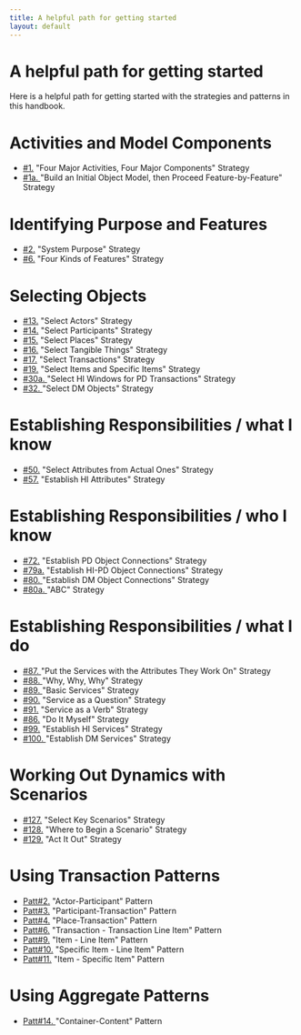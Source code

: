 ```yaml
---
title: A helpful path for getting started
layout: default
---
```




# A helpful path for getting started 



Here is a helpful path for getting started with the strategies and patterns in this
handbook.
# Activities and Model Components 

*  [#1.](/guiding-the-effort-with-major-activities-and-components) &quot;Four Major Activities, Four Major Components&quot; Strategy
*  [#1a. ](/guiding-the-effort-with-major-activities-and-components) &quot;Build an Initial Object Model, then Proceed Feature-by-Feature&quot; Strategy


# Identifying Purpose and Features 

*  [#2.](/identifying-system-purpose-and-features) &quot;System Purpose&quot; Strategy
*  [#6.](/identifying-system-purpose-and-features) &quot;Four Kinds of Features&quot; Strategy


# Selecting Objects 

*  [#13.](/selecting-objects-pattern-players) &quot;Select Actors&quot; Strategy
*  [#14.](/selecting-objects-pattern-players) &quot;Select Participants&quot; Strategy
*  [#15.](/selecting-objects-pattern-players) &quot;Select Places&quot; Strategy
*  [#16.](/selecting-objects-pattern-players) &quot;Select Tangible Things&quot; Strategy
*  [#17.](/selecting-objects-pattern-players) &quot;Select Transactions&quot; Strategy
*  [#19.](/selecting-objects-pattern-players) &quot;Select Items and Specific Items&quot; Strategy
*  [#30a. ](/selecting-objects-model-components) &quot;Select HI Windows for PD Transactions&quot; Strategy
*  [#32. ](/selecting-objects-model-components) &quot;Select DM Objects&quot; Strategy


# Establishing Responsibilities / what I know 

*  [#50.](/fundamentals-(what-i-know)) &quot;Select Attributes from Actual Ones&quot; Strategy
*  [#57.](/model-components-hi-(what-i-know)) &quot;Establish HI Attributes&quot; Strategy


# Establishing Responsibilities / who I know 

*  [#72.](/fundamentals-(who-i-know)) &quot;Establish PD Object Connections&quot; Strategy
*  [#79a.](/model-components-hi-dm-(who-i-know)) &quot;Establish HI-PD Object Connections&quot; Strategy
*  [#80. ](/model-components-hi-dm-(who-i-know)) &quot;Establish DM Object Connections&quot; Strategy
*  [#80a. ](/what-to-consider-and-challenge-(who-i-know)) &quot;ABC&quot; Strategy


# Establishing Responsibilities / what I do 

*  [#87. ](/fundamentals-(what-i-do)) &quot;Put the Services with the Attributes They Work On&quot; Strategy
*  [#88. ](/fundamentals-(what-i-do)) &quot;Why, Why, Why&quot; Strategy
*  [#89. ](/fundamentals-(what-i-do)) &quot;Basic Services&quot; Strategy
*  [#90.](/fundamentals-(what-i-do)) &quot;Service as a Question&quot; Strategy
*  [#91.](/fundamentals-(what-i-do)) &quot;Service as a Verb&quot; Strategy
*  [#86.](/fundamentals-(what-i-do)) &quot;Do It Myself&quot; Strategy
*  [#99.](/model-components-hi-dm-(what-i-do)) &quot;Establish HI Services&quot; Strategy
*  [#100. ](/model-components-hi-dm-(what-i-do)) &quot;Establish DM Services&quot; Strategy


# Working Out Dynamics with Scenarios 

*  [#127.](/the-basics-(scenarios)) &quot;Select Key Scenarios&quot; Strategy
*  [#128.](/the-basics-(scenarios)) &quot;Where to Begin a Scenario&quot; Strategy
*  [#129.](/the-basics-(scenarios)) &quot;Act It Out&quot; Strategy


# Using Transaction Patterns 

*  [Patt#2.](/2-actor-participant-pattern-transaction-patterns) &quot;Actor-Participant&quot; Pattern
*  [Patt#3.](/3-participant-transaction-pattern-transaction-patterns) &quot;Participant-Transaction&quot; Pattern
*  [Patt#4.](/4-place-transaction-pattern-transaction-patterns) &quot;Place-Transaction&quot; Pattern
*  [Patt#6.](/6-transaction-transaction-line-item-pattern-transaction-patterns) &quot;Transaction - Transaction Line Item&quot; Pattern
*  [Patt#9.](/9-item-line-item-pattern-transaction-patterns) &quot;Item - Line Item&quot; Pattern
*  [Patt#10.](/10-specific-item-line-item-pattern-transaction-patterns) &quot;Specific Item - Line Item&quot; Pattern
*  [Patt#11.](/11-item-specific-item-pattern-transaction-patterns) &quot;Item - Specific Item&quot; Pattern


# Using Aggregate Patterns 

*  [Patt#14. ](/14-container-content-pattern-aggregate-patterns) &quot;Container-Content&quot; Pattern


